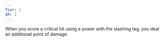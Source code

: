 ```yaml
---
Tier: 1
XP: 2
---
```


When you score a critical hit using a power with the slashing tag, you deal an additional point of damage.